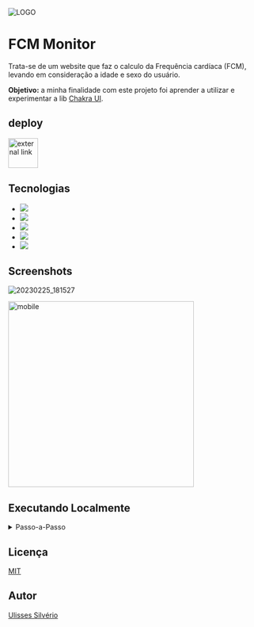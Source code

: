 ![LOGO](https://user-images.githubusercontent.com/76600539/221379565-961272e8-6d9e-410e-a3d0-b75a457304f3.png)

# FCM Monitor

Trata-se de um website que faz o calculo da Frequência cardíaca (FCM),
levando em consideração a idade e sexo do usuário.

**Objetivo:** a minha finalidade com este projeto foi aprender a utilizar e experimentar a lib [Chakra UI](https://chakra-ui.com/). 

## deploy
<a hre="https://monitor-bpm.vercel.app/"><img src="https://user-images.githubusercontent.com/76600539/221428461-f489f522-b3e9-4086-af8e-932faa43cf09.png" alt="external link" width="60px" title="Clique aqui para acessar o deploy da aplicação" /></a>





## Tecnologias
<ul>
  <li>
<img src="https://img.shields.io/badge/React-20232A?style=for-the-badge&logo=react&logoColor=61DAFB"/>
 </li>
  <li>
<img src="https://img.shields.io/badge/Typescript-20232A?style=for-the-badge&logo=typeScript&logoColor=235a"/>
 </li>
  <li>
<img src="https://img.shields.io/badge/Chakra_UI-20232A?style=for-the-badge&logo=ChakraUi&logoColor=4FD1C5"/>
 </li>
  <li>
<img src="https://img.shields.io/badge/React_Icons-20232A?style=for-the-badge&logo=react-icons&logoColor=E91e63"/>
 </li>
  <li>
<img src="https://img.shields.io/badge/SASS-20232A?style=for-the-badge&logo=sass&logoColor=CF649A"/>
 </li>
</ul>

## Screenshots
![20230225_181527](https://user-images.githubusercontent.com/76600539/221380082-95196e50-0fa9-4b65-8f87-79b1ad6ce825.gif)

<img alt="mobile" src="https://user-images.githubusercontent.com/76600539/221379769-6bc6d1e7-334a-4d21-bf7c-a3f1f476a124.png" width="375px" />


## Executando Localmente


<details>

<summary>Passo-a-Passo</summary>

Clone o projeto

```bash
  git clone https://github.com/Odisseu93/monitor-bpm
```

vá para a pasta do projeto

```bash
  cd monitor-bpm
```

instale todas as dependencias do projeto

```bash
  npm i
```

inicie o App

```bash
  npm run start
```
</details>

## Licença
[MIT](LICENCE)

## Autor
[Ulisses Silvério](https://github.com/Odisseu93)
